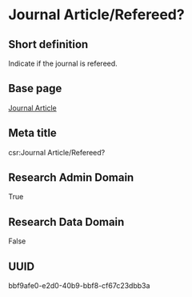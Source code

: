 # Journal Article/Refereed?
## Short definition
Indicate if the journal is refereed.
## Base page
[Journal Article](https://github.com/EuroCRIS/CASRAI-Dictionairies/blob/main/Objects/Journal%20Article.md)
## Meta title
csr:Journal Article/Refereed?
## Research Admin Domain
True
## Research Data Domain
False
## UUID
bbf9afe0-e2d0-40b9-bbf8-cf67c23dbb3a
